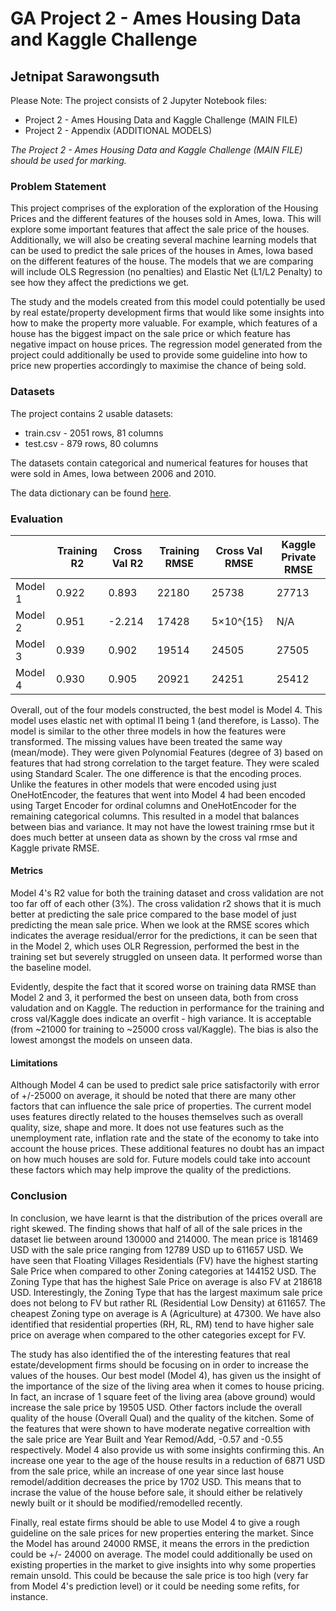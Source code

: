 # GA Project 2 - Ames Housing Data and Kaggle Challenge
## Jetnipat Sarawongsuth 
Please Note: The project consists of 2 Jupyter Notebook files:
- Project 2 - Ames Housing Data and Kaggle Challenge (MAIN FILE)
- Project 2 - Appendix (ADDITIONAL MODELS)

*The Project 2 - Ames Housing Data and Kaggle Challenge (MAIN FILE) should be used for marking.*
### Problem Statement

This project comprises of the exploration of the exploration of the Housing Prices and the different features of the houses sold in Ames, Iowa. This will explore some important features that affect the sale price of the houses. Additionally, we will also be creating several machine learning models that can be used to predict the sale prices of the houses in Ames, Iowa based on the different features of the house. The models that we are comparing will include OLS Regression (no penalties) and Elastic Net (L1/L2 Penalty) to see how they affect the predictions we get.

The study and the models created from this model could potentially be used by real estate/property development firms that would like some insights into how to make the property more valuable. For example, which features of a house has the biggest impact on the sale price or which feature has negative impact on house prices. The regression model generated from the project could additionally be used to provide some guideline into how to price new properties accordingly to maximise the chance of being sold.

### Datasets

The project contains 2 usable datasets:

- train.csv - 2051 rows, 81 columns
- test.csv - 879 rows, 80 columns

The datasets contain categorical and numerical features for houses that were sold in Ames, Iowa between 2006 and 2010.

The data dictionary can be found [here](http://jse.amstat.org/v19n3/decock/DataDocumentation.txt).



### Evaluation

|         | Training R2 | Cross Val R2 | Training RMSE | Cross Val RMSE | Kaggle Private RMSE |
|---------|-------------|--------------|---------------|----------------|---------------------|
| Model 1 | 0.922       | 0.893        | 22180         | 25738          | 27713               |
| Model 2 | 0.951       | -2.214       | 17428         |5×10^{15}     |N/A                  |
| Model 3 | 0.939       | 0.902        | 19514         | 24505          | 27505               |
| Model 4 | 0.930       | 0.905        | 20921         | 24251          | 25412               |

Overall, out of the four models constructed, the best model is Model 4. This model uses elastic net with optimal l1 being 1 (and therefore, is Lasso). The model is similar to the other three models in how the features were transformed. The missing values have been treated the same way (mean/mode). They were given Polynomial Features (degree of 3) based on features that had strong correlation to the target feature. They were scaled using Standard Scaler. The one difference is that the encoding proces. Unlike the features in other models that were encoded using just OneHotEncoder, the features that went into Model 4 had been encoded using Target Encoder for ordinal columns and OneHotEncoder for the remaining categorical columns. This resulted in a model that balances between bias and variance. It may not have the lowest training rmse but it does much better at unseen data as shown by the cross val rmse and Kaggle private RMSE.

#### Metrics
Model 4's R2 value for both the training dataset and cross validation are not too far off of each other (3%). The cross validation r2 shows that it is much better at predicting the sale price compared to the base model of just predicting the mean sale price. When we look at the RMSE scores which indicates the average residual/error for the predictions, it can be seen that in the Model 2, which uses OLR Regression, performed the best in the training set but severely struggled on unseen data. It performed worse than the baseline model.

Evidently, despite the fact that it scored worse on training data RMSE than Model 2 and 3, it performed the best on unseen data, both from cross valudation and on Kaggle. The reduction in performance for the training and cross val/Kaggle does indicate an overfit - high variance. It is acceptable (from ~21000 for training to ~25000 cross val/Kaggle). The bias is also the lowest amongst the models on unseen data.

#### Limitations
Although Model 4 can be used to predict sale price satisfactorily with error of +/-25000 on average, it should be noted that there are many other factors that can influence the sale price of properties. The current model uses features directly related to the houses themselves such as overall quality, size, shape and more. It does not use features such as the unemployment rate, inflation rate and the state of the economy to take into account the house prices. These additional features no doubt has an impact on how much houses are sold for. Future models could take into account these factors which may help improve the quality of the predictions.


### Conclusion

In conclusion, we have learnt is that the distribution of the prices overall are right skewed. The finding shows that half of all of the sale prices in the dataset lie between around 130000 and 214000. The mean price is 181469 USD with the sale price ranging from 12789 USD up to 611657 USD. We have seen that Floating Villages Residentials (FV) have the highest starting Sale Price when compared to other Zoning categories at 144152 USD. The Zoning Type that has the highest Sale Price on average is also FV at 218618 USD. Interestingly, the Zoning Type that has the largest maximum sale price does not belong to FV but rather RL (Residential Low Density) at 611657. The cheapest Zoning type on average is A (Agriculture) at 47300. We have also identified that residential properties (RH, RL, RM) tend to have higher sale price on average when compared to the other categories except for FV.

The study has also identified the of the interesting features that real estate/development firms should be focusing on in order to increase the values of the houses. Our best model (Model 4), has given us the insight of the importance of the size of the living area when it comes to house pricing. In fact, an incrase of 1 square feet of the living area (above ground) would increase the sale price by 19505 USD. Other factors include the overall quality of the house (Overall Qual) and the quality of the kitchen. Some of the features that were shown to have moderate negative correaltion with the sale price are Year Built and Year Remod/Add, -0.57 and -0.55 respectively. Model 4 also provide us with some insights confirming this. An increase one year to the age of the house results in a reduction of 6871 USD from the sale price, while an increase of one year since last house remodel/addition decreases the price by 1702 USD. This means that to incrase the value of the house before sale, it should either be relatively newly built or it should be modified/remodelled recently.

Finally, real estate firms should be able to use Model 4 to give a rough guideline on the sale prices for new properties entering the market. Since the Model has around 24000 RMSE, it means the errors in the prediction could be +/- 24000 on average. The model could additionally be used on existing properties in the market to give insights into why some properties remain unsold. This could be because the sale price is too high (very far from Model 4's prediction level) or it could be needing some refits, for instance. 










